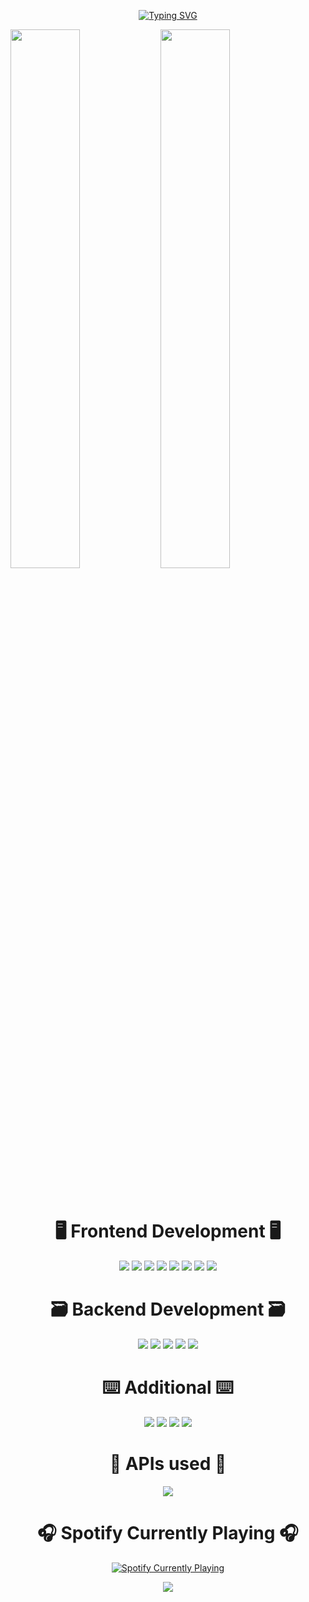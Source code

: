 <p align="center">
  <a align="center" href="https://git.io/typing-svg"><img src="https://readme-typing-svg.demolab.com?font=Fira+Code&pause=1000&center=true&width=435&lines=Hey+there%2C+Welcome+to+my+GitHub+%F0%9F%91%8B" alt="Typing SVG" /></a>
</p>
<img align="left" width="47%" src="https://github-readme-stats-scullion-o2.vercel.app/api?username=Scullion-O2&show_icons=true&theme=synthwave">
<img width="47%" src="https://github-readme-stats.vercel.app/api/top-langs/?username=anuraghazra&layout=donut">
<p>    </p>
<div align="center">

# :desktop_computer: Frontend Development :desktop_computer:
<img src="https://img.shields.io/badge/python-3670A0?style=for-the-badge&logo=python&logoColor=ffdd54">
<img src="https://img.shields.io/badge/javascript-%23323330.svg?style=for-the-badge&logo=javascript&logoColor=%23F7DF1E">
<img src="https://img.shields.io/badge/typescript-%23007ACC.svg?style=for-the-badge&logo=typescript&logoColor=white">
<img src="https://img.shields.io/badge/bootstrap-%238511FA.svg?style=for-the-badge&logo=bootstrap&logoColor=white">
<img src="https://img.shields.io/badge/html5-%23E34F26.svg?style=for-the-badge&logo=html5&logoColor=white">
<img src="https://img.shields.io/badge/react-%2320232a.svg?style=for-the-badge&logo=react&logoColor=%2361DAFB">
<img src="https://img.shields.io/badge/angular-%23DD0031.svg?style=for-the-badge&logo=angular&logoColor=white">  
<img src="https://img.shields.io/badge/java-%23ED8B00.svg?style=for-the-badge&logo=openjdk&logoColor=white">

# :card_file_box: Backend Development :card_file_box:
<img src="https://img.shields.io/badge/php-%23777BB4.svg?style=for-the-badge&logo=php&logoColor=white">
<img src="https://img.shields.io/badge/laravel-%23FF2D20.svg?style=for-the-badge&logo=laravel&logoColor=white">
<img src="https://img.shields.io/badge/node.js-6DA55F?style=for-the-badge&logo=node.js&logoColor=white">
<img src="https://img.shields.io/badge/mysql-%2300f.svg?style=for-the-badge&logo=mysql&logoColor=white">
<img src="https://img.shields.io/badge/MongoDB-%234ea94b.svg?style=for-the-badge&logo=mongodb&logoColor=white">

# :keyboard: Additional :keyboard:
<img src="https://img.shields.io/badge/IntelliJIDEA-000000.svg?style=for-the-badge&logo=intellij-idea&logoColor=white">
<img src="https://img.shields.io/badge/Visual%20Studio%20Code-0078d7.svg?style=for-the-badge&logo=visual-studio-code&logoColor=white">
<img src="https://img.shields.io/badge/Visual%20Studio-5C2D91.svg?style=for-the-badge&logo=visual-studio&logoColor=white">
<img src="https://img.shields.io/badge/c%23-%23239120.svg?style=for-the-badge&logo=c-sharp&logoColor=white">


  
# :satellite: APIs used :satellite:
<img src="https://img.shields.io/badge/Spotify-1ED760?style=for-the-badge&logo=spotify&logoColor=white">


# :headphones: Spotify Currently Playing :headphones:
  
[<img align="center" src="https://spotify-now-playing-scullion-o2.vercel.app/api/spotify" alt="Spotify Currently Playing">](https://open.spotify.com/user/xtheirishgamersx)

<img src="https://visitor-badge.laobi.icu/badge?page_id=Scullion-O2.Scullion-O2&left_color=purple&right_color=violet&left_text=Total%20Views">
</div>
